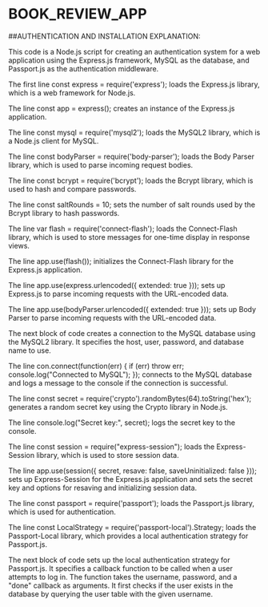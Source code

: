 # BOOK_REVIEW_APP

##AUTHENTICATION AND INSTALLATION EXPLANATION:

This code is a Node.js script for creating an authentication system for a web application using the Express.js framework, MySQL as the database, and Passport.js as the authentication middleware.

The first line const express = require('express'); loads the Express.js library, which is a web framework for Node.js.

The line const app = express(); creates an instance of the Express.js application.

The line const mysql = require('mysql2'); loads the MySQL2 library, which is a Node.js client for MySQL.

The line const bodyParser = require('body-parser'); loads the Body Parser library, which is used to parse incoming request bodies.

The line const bcrypt = require('bcrypt'); loads the Bcrypt library, which is used to hash and compare passwords.

The line const saltRounds = 10; sets the number of salt rounds used by the Bcrypt library to hash passwords.

The line var flash = require('connect-flash'); loads the Connect-Flash library, which is used to store messages for one-time display in response views.

The line app.use(flash()); initializes the Connect-Flash library for the Express.js application.

The line app.use(express.urlencoded({ extended: true })); sets up Express.js to parse incoming requests with the URL-encoded data.

The line app.use(bodyParser.urlencoded({ extended: true })); sets up Body Parser to parse incoming requests with the URL-encoded data.

The next block of code creates a connection to the MySQL database using the MySQL2 library. It specifies the host, user, password, and database name to use.

The line con.connect(function(err) { if (err) throw err; console.log("Connected to MySQL"); }); connects to the MySQL database and logs a message to the console if the connection is successful.

The line const secret = require('crypto').randomBytes(64).toString('hex'); generates a random secret key using the Crypto library in Node.js.

The line console.log("Secret key:", secret); logs the secret key to the console.

The line const session = require("express-session"); loads the Express-Session library, which is used to store session data.

The line app.use(session({ secret, resave: false, saveUninitialized: false })); sets up Express-Session for the Express.js application and sets the secret key and options for resaving and initializing session data.

The line const passport = require('passport'); loads the Passport.js library, which is used for authentication.

The line const LocalStrategy = require('passport-local').Strategy; loads the Passport-Local library, which provides a local authentication strategy for Passport.js.

The next block of code sets up the local authentication strategy for Passport.js. It specifies a callback function to be called when a user attempts to log in. The function takes the username, password, and a "done" callback as arguments. It first checks if the user exists in the database by querying the user table with the given username. 
